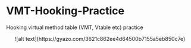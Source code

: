 # VMT-Hooking-Practice
Hooking virtual method table (VMT, Vtable etc) practice
<p align="center">
  ![alt text](https://gyazo.com/3621c862ee4d64500b7155a5eb850c7e)
</p>
